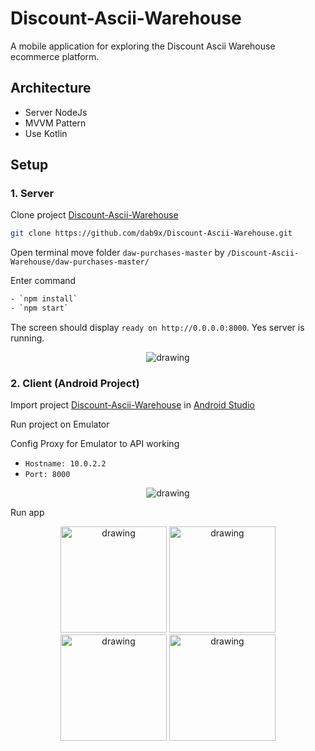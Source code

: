 # Discount-Ascii-Warehouse

A mobile application for exploring the Discount Ascii Warehouse ecommerce platform.

## Architecture

- Server NodeJs
- MVVM Pattern
- Use Kotlin 

## Setup

### 1. Server

Clone project [Discount-Ascii-Warehouse](https://github.com/dab9x/Discount-Ascii-Warehouse.git)

```bash
git clone https://github.com/dab9x/Discount-Ascii-Warehouse.git
```

Open terminal move folder `daw-purchases-master` by `/Discount-Ascii-Warehouse/daw-purchases-master/` 

Enter command 

```bash
- `npm install`
- `npm start`
```

The screen should display `ready on http://0.0.0.0:8000`. Yes server is running.

<p align="center">
    <img src="https://imgur.com/undefined.png" alt="drawing" />
</p>


### 2. Client (Android Project)

Import project [Discount-Ascii-Warehouse](https://github.com/dab9x/Discount-Ascii-Warehouse.git) in [Android Studio](https://developer.android.com/)

Run project on Emulator 

Config Proxy for Emulator to API working

- `Hostname: 10.0.2.2`
- `Port: 8000`

<p align="center">
    <img src="https://imgur.com/TsWdWBp.png" alt="drawing" />
</p>

Run app 

<p align="center">
    <img src="https://imgur.com/pL2qC88.png" alt="drawing"   width="170"/>
    <img src="https://imgur.com/rx8g0vr.png" alt="drawing"   width="170"/>
    <img src="https://imgur.com/aNc39Pd.png" alt="drawing"   width="170"/>
    <img src="https://imgur.com/fRWQFD3.png" alt="drawing"   width="170"/>
</p>